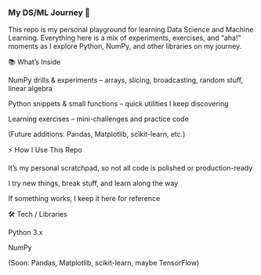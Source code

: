 ### My DS/ML Journey 🚀

This repo is my personal playground for learning Data Science and Machine Learning.
Everything here is a mix of experiments, exercises, and “aha!” moments as I explore Python, NumPy, and other libraries on my journey.

📚 What’s Inside

NumPy drills & experiments – arrays, slicing, broadcasting, random stuff, linear algebra

Python snippets & small functions – quick utilities I keep discovering

Learning exercises – mini-challenges and practice code

(Future additions: Pandas, Matplotlib, scikit-learn, etc.)

⚡ How I Use This Repo

It’s my personal scratchpad, so not all code is polished or production-ready

I try new things, break stuff, and learn along the way

If something works, I keep it here for reference

🛠️ Tech / Libraries

Python 3.x

NumPy

(Soon: Pandas, Matplotlib, scikit-learn, maybe TensorFlow)

